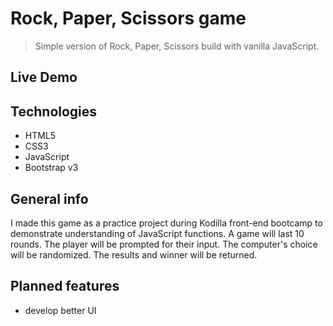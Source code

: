 # Rock, Paper, Scissors game
> Simple version of Rock, Paper, Scissors build with vanilla JavaScript.

## Live Demo


## Technologies
* HTML5
* CSS3
* JavaScript
* Bootstrap v3

## General info
I made this game as a practice project during Kodilla front-end bootcamp to demonstrate understanding of JavaScript functions.
A game will last 10 rounds.
The player will be prompted for their input.
The computer's choice will be randomized.
The results and winner will be returned.

## Planned features
* develop better UI
